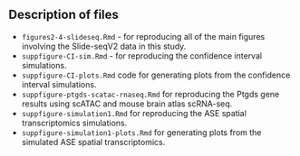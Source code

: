 ## Description of files

* `figures2-4-slideseq.Rmd` - for reproducing all of the main figures 
involving the Slide-seqV2 data in this study.
* `suppfigure-CI-sim.Rmd` - for reproducing the confidence interval simulations.
* `suppfigure-CI-plots.Rmd` code for generating plots from the confidence 
interval simulations.
* `suppfigure-ptgds-scatac-rnaseq.Rmd` for reproducing the Ptgds gene results
using scATAC and mouse brain atlas scRNA-seq.
* `suppfigure-simulation1.Rmd` for reproducing the ASE spatial transcriptomics
simulations.
* `suppfigure-simulation1-plots.Rmd` for generating plots from the simulated
ASE spatial transcriptomics.
